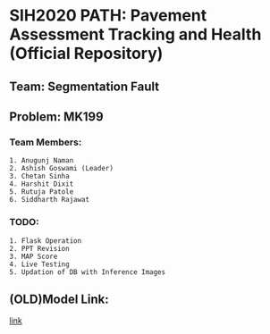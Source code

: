 # SIH2020 PATH: Pavement Assessment Tracking and Health (Official Repository)
## Team: Segmentation Fault
## Problem: MK199

### Team Members: 
    1. Anugunj Naman
    2. Ashish Goswami (Leader)
    3. Chetan Sinha 
    4. Harshit Dixit
    5. Rutuja Patole
    6. Siddharth Rajawat

### TODO:
    1. Flask Operation
    2. PPT Revision
    3. MAP Score
    4. Live Testing
    5. Updation of DB with Inference Images


## (OLD)Model Link:
   [link](https://drive.google.com/drive/folders/1HI6R_7IFlY6ijW5hQcnhSytTA8dkUQJx?usp=sharing)
